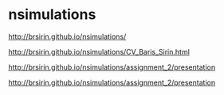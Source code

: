 # nsimulations

<http://brsirin.github.io/nsimulations/>

<http://brsirin.github.io/nsimulations/CV_Baris_Sirin.html>

<http://brsirin.github.io/nsimulations/assignment_2/presentation>

<http://brsirin.github.io/nsimulations/assignment_2/presentation>
